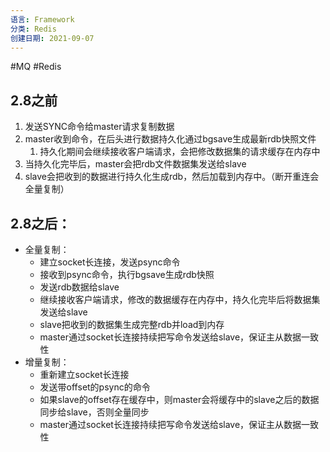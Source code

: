 ```yaml
---
语言: Framework
分类: Redis
创建日期: 2021-09-07
---
```

#MQ #Redis

## 2.8之前
1. 发送SYNC命令给master请求复制数据
2. master收到命令，在后头进行数据持久化通过bgsave生成最新rdb快照文件
	1. 持久化期间会继续接收客户端请求，会把修改数据集的请求缓存在内存中
3. 当持久化完毕后，master会把rdb文件数据集发送给slave
4. slave会把收到的数据进行持久化生成rdb，然后加载到内存中。（断开重连会全量复制）

## 2.8之后：
-   全量复制：
    -   建立socket长连接，发送psync命令
    -   接收到psync命令，执行bgsave生成rdb快照
    -   发送rdb数据给slave
    -   继续接收客户端请求，修改的数据缓存在内存中，持久化完毕后将数据集发送给slave
    -   slave把收到的数据集生成完整rdb并load到内存
    -   master通过socket长连接持续把写命令发送给slave，保证主从数据一致性
-   增量复制：
    -   重新建立socket长连接
    -   发送带offset的psync的命令
    -   如果slave的offset存在缓存中，则master会将缓存中的slave之后的数据同步给slave，否则全量同步
    -   master通过socket长连接持续把写命令发送给slave，保证主从数据一致性
